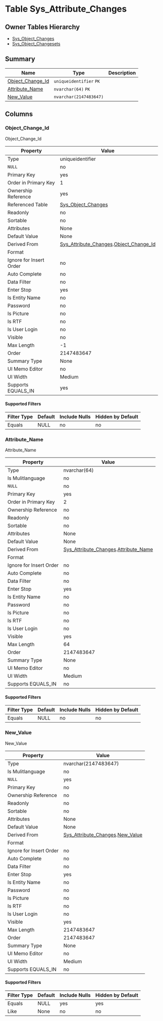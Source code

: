 # Table Sys_Attribute_Changes


## Owner Tables Hierarchy

* [Sys_Object_Changes](Sys_Object_Changes.md)
* [Sys_Object_Changesets](Sys_Object_Changesets.md)

## Summary

| Name | Type | Description |
| - | - | --- |
|[Object_Change_Id](#object_change_id)|`uniqueidentifier` `PK`||
|[Attribute_Name](#attribute_name)|`nvarchar(64)` `PK`||
|[New_Value](#new_value)|`nvarchar(2147483647)` ||

## Columns

### Object_Change_Id


Object_Change_Id

| Property | Value |
| - | - |
|Type|uniqueidentifier|
|`NULL`|no|
|Primary Key|yes|
|Order in Primary Key|1|
|Ownership Reference|yes|
|Referenced Table|[Sys_Object_Changes](Sys_Object_Changes.md)|
|Readonly|no|
|Sortable|no|
|Attributes|None|
|Default Value|None|
|Derived From|[Sys_Attribute_Changes](Sys_Attribute_Changes.md).[Object_Change_Id](Sys_Attribute_Changes.md#object_change_id)|
|Format||
|Ignore for Insert Order|no|
|Auto Complete|no|
|Data Filter|no|
|Enter Stop|yes|
|Is Entity Name|no|
|Password|no|
|Is Picture|no|
|Is RTF|no|
|Is User Login|no|
|Visible|no|
|Max Length|-1|
|Order|2147483647|
|Summary Type|None|
|UI Memo Editor|no|
|UI Width|Medium|
|Supports EQUALS_IN|yes|

#### Supported Filters

| Filter Type | Default |Include Nulls | Hidden by Default |
| - | - | - | - |
|Equals|NULL|no|no|

### Attribute_Name


Attribute_Name

| Property | Value |
| - | - |
|Type|nvarchar(64)|
|Is Mulitlanguage|no|
|`NULL`|no|
|Primary Key|yes|
|Order in Primary Key|2|
|Ownership Reference|no|
|Readonly|no|
|Sortable|no|
|Attributes|None|
|Default Value|None|
|Derived From|[Sys_Attribute_Changes](Sys_Attribute_Changes.md).[Attribute_Name](Sys_Attribute_Changes.md#attribute_name)|
|Format||
|Ignore for Insert Order|no|
|Auto Complete|no|
|Data Filter|no|
|Enter Stop|yes|
|Is Entity Name|no|
|Password|no|
|Is Picture|no|
|Is RTF|no|
|Is User Login|no|
|Visible|yes|
|Max Length|64|
|Order|2147483647|
|Summary Type|None|
|UI Memo Editor|no|
|UI Width|Medium|
|Supports EQUALS_IN|no|

#### Supported Filters

| Filter Type | Default |Include Nulls | Hidden by Default |
| - | - | - | - |
|Equals|NULL|no|no|

### New_Value


New_Value

| Property | Value |
| - | - |
|Type|nvarchar(2147483647)|
|Is Mulitlanguage|no|
|`NULL`|yes|
|Primary Key|no|
|Ownership Reference|no|
|Readonly|no|
|Sortable|no|
|Attributes|None|
|Default Value|None|
|Derived From|[Sys_Attribute_Changes](Sys_Attribute_Changes.md).[New_Value](Sys_Attribute_Changes.md#new_value)|
|Format||
|Ignore for Insert Order|no|
|Auto Complete|no|
|Data Filter|no|
|Enter Stop|yes|
|Is Entity Name|no|
|Password|no|
|Is Picture|no|
|Is RTF|no|
|Is User Login|no|
|Visible|yes|
|Max Length|2147483647|
|Order|2147483647|
|Summary Type|None|
|UI Memo Editor|no|
|UI Width|Medium|
|Supports EQUALS_IN|no|

#### Supported Filters

| Filter Type | Default |Include Nulls | Hidden by Default |
| - | - | - | - |
|Equals|NULL|yes|yes|
|Like|None|no|no|


